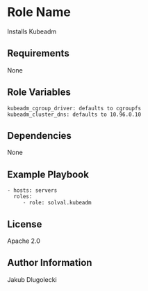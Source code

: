Role Name
=========

Installs Kubeadm

Requirements
------------

None

Role Variables
--------------

```
kubeadm_cgroup_driver: defaults to cgroupfs
kubeadm_cluster_dns: defaults to 10.96.0.10
```

Dependencies
------------

None

Example Playbook
----------------

    - hosts: servers
      roles:
         - role: solval.kubeadm

License
-------

Apache 2.0

Author Information
------------------

Jakub Dlugolecki
